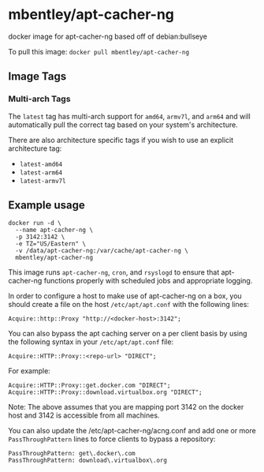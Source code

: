 # mbentley/apt-cacher-ng

docker image for apt-cacher-ng
based off of debian:bullseye

To pull this image:
`docker pull mbentley/apt-cacher-ng`

## Image Tags

### Multi-arch Tags

The `latest` tag has multi-arch support for `amd64`, `armv7l`, and `arm64` and will automatically pull the correct tag based on your system's architecture.

There are also architecture specific tags if you wish to use an explicit architecture tag:

* `latest-amd64`
* `latest-arm64`
* `latest-armv7l`

## Example usage

```
docker run -d \
  --name apt-cacher-ng \
  -p 3142:3142 \
  -e TZ="US/Eastern" \
  -v /data/apt-cacher-ng:/var/cache/apt-cacher-ng \
  mbentley/apt-cacher-ng
```

This image runs `apt-cacher-ng`, `cron`, and `rsyslogd` to ensure that apt-cacher-ng functions properly with scheduled jobs and appropriate logging.

In order to configure a host to make use of apt-cacher-ng on a box, you should create a file on the host `/etc/apt/apt.conf` with the following lines:

```
Acquire::http::Proxy "http://<docker-host>:3142";
```

You can also bypass the apt caching server on a per client basis by using the following syntax in your `/etc/apt/apt.conf` file:

```
Acquire::HTTP::Proxy::<repo-url> "DIRECT";
```

For example:

```
Acquire::HTTP::Proxy::get.docker.com "DIRECT";
Acquire::HTTP::Proxy::download.virtualbox.org "DIRECT";
```

Note:  The above assumes that you are mapping port 3142 on the docker host and 3142 is accessible from all machines.

You can also update the /etc/apt-cacher-ng/acng.conf and add one or more `PassThroughPattern` lines to force clients to bypass a repository:

```
PassThroughPattern: get\.docker\.com
PassThroughPattern: download\.virtualbox\.org
```
